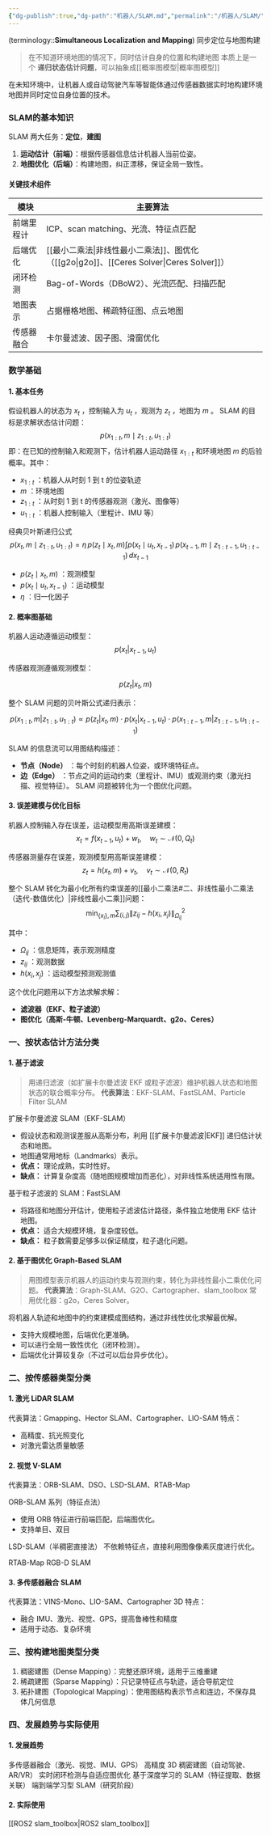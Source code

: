 ```yaml
---
{"dg-publish":true,"dg-path":"机器人/SLAM.md","permalink":"/机器人/SLAM/","dgPassFrontmatter":true,"noteIcon":"","created":"2024-08-22T16:05:05.090+08:00","updated":"2025-06-19T01:04:35.883+08:00"}
---
```


(terminology::**Simultaneous Localization and Mapping**)  同步定位与地图构建
> 在不知道环境地图的情况下，同时估计自身的位置和构建地图
> 本质上是一个 **递归状态估计问题**，可以抽象成[[概率图模型\|概率图模型]]

在未知环境中，让机器人或自动驾驶汽车等智能体通过传感器数据实时地构建环境地图并同时定位自身位置的技术。
### SLAM的基本知识
 SLAM 两大任务：**定位**，**建图**
1. **运动估计（前端）**：根据传感器信息估计机器人当前位姿。
2. **地图优化（后端）**：构建地图，纠正漂移，保证全局一致性。

#### 关键技术组件
| 模块    | 主要算法                                              |
| ----- | ------------------------------------------------- |
| 前端里程计 | ICP、scan matching、光流、特征点匹配                        |
| 后端优化  | [[最小二乘法\|非线性最小二乘法]]、图优化（[[g2o\|g2o]]、[[Ceres Solver\|Ceres Solver]]） |
| 闭环检测  | Bag-of-Words（DBoW2）、光流匹配、扫描匹配                     |
| 地图表示  | 占据栅格地图、稀疏特征图、点云地图                                 |
| 传感器融合 | 卡尔曼滤波、因子图、滑窗优化                                    |

### 数学基础
#### 1. 基本任务
假设机器人的状态为 $x_t$ ，控制输入为 $u_t$ ，观测为 $z_t$ ，地图为 $m$ 。
SLAM 的目标是求解状态估计问题：
$$
p(x_{1:t}, m \mid z_{1:t}, u_{1:t})
$$
即：在已知的控制输入和观测下，估计机器人运动路径 $x_{1:t}$ 和环境地图 $m$ 的后验概率。其中：
- $x_{1:t}$ ：机器人从时刻 1 到 t 的位姿轨迹
- $m$ ：环境地图
- $z_{1:t}$ ：从时刻 1 到 t 的传感器观测（激光、图像等）
- $u_{1:t}$ ：机器人控制输入（里程计、IMU 等）


经典贝叶斯递归公式
$$
p(x_t, m \mid z_{1:t}, u_{1:t}) = \eta \, p(z_t \mid x_t, m) \int p(x_t \mid u_t, x_{t-1}) \, p(x_{t-1}, m \mid z_{1:t-1}, u_{1:t-1}) \, dx_{t-1}
$$
- $p(z_t \mid x_t, m)$ ：观测模型
- $p(x_t \mid u_t, x_{t-1})$ ：运动模型
- $\eta$ ：归一化因子

#### 2. 概率图基础
机器人运动遵循运动模型：
$$
p(x_t | x_{t-1}, u_t)
$$

传感器观测遵循观测模型：

$$
p(z_t | x_t, m)
$$

整个 SLAM 问题的贝叶斯公式递归表示：

$$
p(x_{1:t}, m | z_{1:t}, u_{1:t}) \propto p(z_t | x_t, m) \cdot p(x_t | x_{t-1}, u_t) \cdot p(x_{1:t-1}, m | z_{1:t-1}, u_{1:t-1})
$$

SLAM 的信息流可以用图结构描述：
- **节点（Node）** ：每个时刻的机器人位姿，或环境特征点。
- **边（Edge）** ：节点之间的运动约束（里程计、IMU）或观测约束（激光扫描、视觉特征）。
SLAM 问题被转化为一个图优化问题。

#### 3. 误差建模与优化目标
机器人控制输入存在误差，运动模型用高斯误差建模：
$$
x_t = f(x_{t-1}, u_t) + w_t, \quad w_t \sim \mathcal{N}(0, Q_t)
$$

传感器测量存在误差，观测模型用高斯误差建模：
$$
z_t = h(x_t, m) + v_t, \quad v_t \sim \mathcal{N}(0, R_t)
$$

整个 SLAM 转化为最小化所有约束误差的[[最小二乘法#二、非线性最小二乘法（迭代-数值优化）\|非线性最小二乘]]问题：
$$
\min_{\{x_i\}, m} \sum_{(i,j)} \| z_{ij} - h(x_i, x_j) \|^2_{\Omega_{ij}}
$$

其中：
- $\Omega_{ij}$ ：信息矩阵，表示观测精度
- $z_{ij}$ ：观测数据
- $h(x_i, x_j)$ ：运动模型预测观测值

这个优化问题用以下方法求解求解：
- **滤波器（EKF、粒子滤波）**
- **图优化（高斯-牛顿、Levenberg-Marquardt、g2o、Ceres）**

### 一、按状态估计方法分类
#### 1. 基于滤波
> 用递归滤波（如扩展卡尔曼滤波 EKF 或粒子滤波）维护机器人状态和地图状态的联合概率分布。
> **代表算法**：EKF-SLAM、FastSLAM、Particle Filter SLAM

扩展卡尔曼滤波 SLAM（EKF-SLAM）
- 假设状态和观测误差服从高斯分布，利用 [[扩展卡尔曼滤波\|EKF]] 递归估计状态和地图。
- 地图通常用地标（Landmarks）表示。
- **优点：** 理论成熟，实时性好。
- **缺点：** 计算复杂度高（随地图规模增加而恶化），对非线性系统适用性有限。

基于粒子滤波的 SLAM：FastSLAM
- 将路径和地图分开估计，使用粒子滤波估计路径，条件独立地使用 EKF 估计地图。
- **优点：** 适合大规模环境，复杂度较低。
- **缺点：** 粒子数需要足够多以保证精度，粒子退化问题。

#### 2. 基于图优化 Graph-Based SLAM
> 用图模型表示机器人的运动约束与观测约束，转化为非线性最小二乘优化问题。
> **代表算法**：Graph-SLAM、G2O、Cartographer、slam_toolbox
> 常用优化器：g2o，Ceres Solver。

将机器人轨迹和地图中的约束建模成图结构，通过非线性优化求解最优解。
- 支持大规模地图，后端优化更准确。
- 可以进行全局一致性优化（闭环检测）。
- 后端优化计算较复杂（不过可以后台异步优化）。

### 二、按传感器类型分类
#### 1. 激光 LiDAR SLAM
代表算法：Gmapping、Hector SLAM、Cartographer、LIO-SAM
特点：
- 高精度、抗光照变化
- 对激光雷达质量敏感
#### 2. 视觉 V-SLAM
代表算法：ORB-SLAM、DSO、LSD-SLAM、RTAB-Map

ORB-SLAM 系列（特征点法）
- 使用 ORB 特征进行前端匹配，后端图优化。
- 支持单目、双目

LSD-SLAM（半稠密直接法）
不依赖特征点，直接利用图像像素灰度进行优化。

RTAB-Map  RGB-D SLAM
#### 3. 多传感器融合 SLAM
代表算法：VINS-Mono、LIO-SAM、Cartographer 3D
特点：
- 融合 IMU、激光、视觉、GPS，提高鲁棒性和精度
- 适用于动态、复杂环境

### 三、按构建地图类型分类
1. 稠密建图（Dense Mapping）：完整还原环境，适用于三维重建
2. 稀疏建图（Sparse Mapping）：只记录特征点与轨迹，适合导航定位
3. 拓扑建图（Topological Mapping）：使用图结构表示节点和连边，不保存具体几何信息

### 四、发展趋势与实际使用
#### 1. 发展趋势
多传感器融合（激光、视觉、IMU、GPS）
高精度 3D 稠密建图（自动驾驶、AR/VR）
实时闭环检测与自适应图优化
基于深度学习的 SLAM（特征提取、数据关联）
端到端学习型 SLAM（研究阶段）
#### 2. 实际使用
[[ROS2  slam_toolbox\|ROS2  slam_toolbox]]

